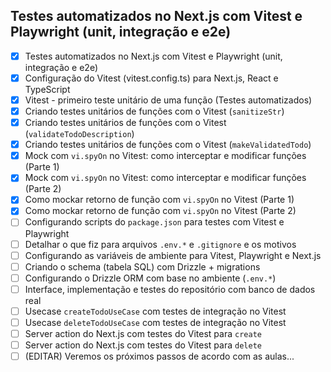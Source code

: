 ## Testes automatizados no Next.js com Vitest e Playwright (unit, integração e e2e)

- [x] Testes automatizados no Next.js com Vitest e Playwright (unit, integração
      e e2e)
- [x] Configuração do Vitest (vitest.config.ts) para Next.js, React e TypeScript
- [x] Vitest - primeiro teste unitário de uma função (Testes automatizados)
- [x] Criando testes unitários de funções com o Vitest (`sanitizeStr`)
- [x] Criando testes unitários de funções com o Vitest
      (`validateTodoDescription`)
- [x] Criando testes unitários de funções com o Vitest (`makeValidatedTodo`)
- [x] Mock com `vi.spyOn` no Vitest: como interceptar e modificar funções
      (Parte 1)
- [x] Mock com `vi.spyOn` no Vitest: como interceptar e modificar funções
      (Parte 2)
- [x] Como mockar retorno de função com `vi.spyOn` no Vitest (Parte 1)
- [x] Como mockar retorno de função com `vi.spyOn` no Vitest (Parte 2)
- [ ] Configurando scripts do `package.json` para testes com Vitest e Playwright
- [ ] Detalhar o que fiz para arquivos `.env.*` e `.gitignore` e os motivos
- [ ] Configurando as variáveis de ambiente para Vitest, Playwright e Next.js
- [ ] Criando o schema (tabela SQL) com Drizzle + migrations
- [ ] Configurando o Drizzle ORM com base no ambiente (`.env.*`)
- [ ] Interface, implementação e testes do repositório com banco de dados real
- [ ] Usecase `createTodoUseCase` com testes de integração no Vitest
- [ ] Usecase `deleteTodoUseCase` com testes de integração no Vitest
- [ ] Server action do Next.js com testes do Vitest para `create`
- [ ] Server action do Next.js com testes do Vitest para `delete`
- [ ] (EDITAR) Veremos os próximos passos de acordo com as aulas...

